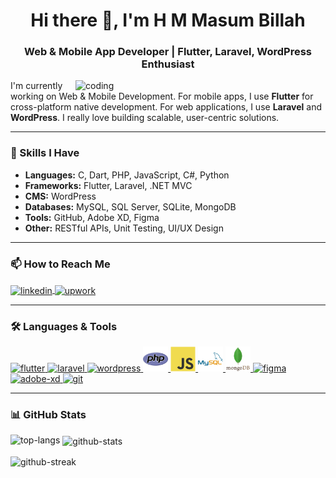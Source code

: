 <h1 align="center">Hi there 👋, I'm H M Masum Billah</h1>
<h3 align="center">Web & Mobile App Developer | Flutter, Laravel, WordPress Enthusiast</h3>

<img align="right" alt="coding" width="400" src="https://miraculoussoft.com/wp-content/uploads/2022/03/best-PHP-Development-Services-new-york.gif" />

<p>
I'm currently working on Web & Mobile Development. For mobile apps, I use <strong>Flutter</strong> for cross-platform native development. For web applications, I use <strong>Laravel</strong> and <strong>WordPress</strong>. I really love building scalable, user-centric solutions.
</p>

---

### 💼 Skills I Have

- **Languages:** C, Dart, PHP, JavaScript, C#, Python  
- **Frameworks:** Flutter, Laravel, .NET MVC  
- **CMS:** WordPress  
- **Databases:** MySQL, SQL Server, SQLite, MongoDB  
- **Tools:** GitHub, Adobe XD, Figma  
- **Other:** RESTful APIs, Unit Testing, UI/UX Design

---

### 📫 How to Reach Me

<p align="left">
  <a href="https://www.linkedin.com/in/h-m-masum-billah/" target="blank">
    <img align="center" src="https://raw.githubusercontent.com/rahuldkjain/github-profile-readme-generator/master/src/images/icons/Social/linked-in-alt.svg" alt="linkedin" height="30" width="40" />
  </a>
  <a href="https://www.upwork.com/freelancers/hmmasumbillah" target="blank">
    <img align="center" src="https://cdn.worldvectorlogo.com/logos/upwork.svg" alt="upwork" height="30" width="40" />
  </a>
</p>

---

### 🛠️ Languages & Tools

<p align="left">
  <a href="https://flutter.dev/" target="_blank"> <img src="https://cdn.jsdelivr.net/gh/devicons/devicon/icons/flutter/flutter-original.svg" alt="flutter" width="40" height="40"/> </a>
  <a href="https://laravel.com" target="_blank"> <img src="https://laravel.com/img/logomark.min.svg" alt="laravel" width="40" height="40"/> </a>
  <a href="https://wordpress.org" target="_blank"> <img src="https://cdn.jsdelivr.net/gh/devicons/devicon/icons/wordpress/wordpress-original.svg" alt="wordpress" width="40" height="40"/> </a>
  <a href="https://www.php.net/" target="_blank"> <img src="https://raw.githubusercontent.com/devicons/devicon/master/icons/php/php-original.svg" alt="php" width="40" height="40"/> </a>
  <a href="https://developer.mozilla.org/en-US/docs/Web/JavaScript" target="_blank"> <img src="https://raw.githubusercontent.com/devicons/devicon/master/icons/javascript/javascript-original.svg" alt="javascript" width="40" height="40"/> </a>
  <a href="https://www.mysql.com/" target="_blank"> <img src="https://raw.githubusercontent.com/devicons/devicon/master/icons/mysql/mysql-original-wordmark.svg" alt="mysql" width="40" height="40"/> </a>
  <a href="https://www.mongodb.com/" target="_blank"> <img src="https://raw.githubusercontent.com/devicons/devicon/master/icons/mongodb/mongodb-original-wordmark.svg" alt="mongodb" width="40" height="40"/> </a>
  <a href="https://figma.com" target="_blank"> <img src="https://cdn.jsdelivr.net/gh/devicons/devicon/icons/figma/figma-original.svg" alt="figma" width="40" height="40"/> </a>
  <a href="https://www.adobe.com/products/xd.html" target="_blank"> <img src="https://cdn.worldvectorlogo.com/logos/adobe-xd.svg" alt="adobe-xd" width="40" height="40"/> </a>
  <a href="https://git-scm.com/" target="_blank"> <img src="https://www.vectorlogo.zone/logos/git-scm/git-scm-icon.svg" alt="git" width="40" height="40"/> </a>
</p>

---

### 📊 GitHub Stats

<p>
  <img align="left" src="https://github-readme-stats.vercel.app/api/top-langs?username=subal-roy&show_icons=true&locale=en&layout=compact" alt="top-langs" />
</p>

<p>
  &nbsp;<img align="center" src="https://github-readme-stats.vercel.app/api?username=subal-roy&show_icons=true&locale=en" alt="github-stats" />
</p>

<p>
  <img align="center" src="https://github-readme-streak-stats.herokuapp.com/?user=subal-roy" alt="github-streak" />
</p>
